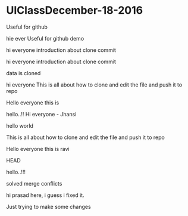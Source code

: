 # UIClassDecember-18-2016

Useful for github

hie ever
Useful for github demo




hi everyone
introduction about clone
commit






hi everyone
introduction about clone
commit



data is cloned


hi everyone
This is all about how to clone and edit the file and push it to repo


Hello everyone this is 

hello..!!
Hi everyone - Jhansi



hello world


This is all about how to clone and edit the file and push it to repo

Hello everyone this is ravi

HEAD


hello..!!!



solved merge conflicts

hi prasad here, i guess i fixed it.

Just trying to make some changes

